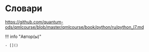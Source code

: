 # Словари

https://github.com/quantum-ods/qmlcourse/blob/master/qmlcourse/book/python/ru/python_l7.md

!!! info "Автор(ы)"

    - []()
